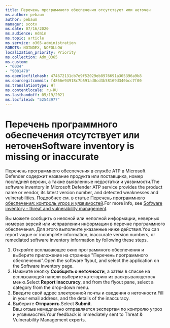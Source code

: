 ```yaml
---
title: Перечень программного обеспечения отсутствует или неточен
ms.author: pebaum
author: pebaum
manager: scotv
ms.date: 07/16/2020
ms.audience: Admin
ms.topic: article
ms.service: o365-administration
ROBOTS: NOINDEX, NOFOLLOW
localization_priority: Priority
ms.collection: Adm_O365
ms.custom:
- "6034"
- "9001470"
ms.openlocfilehash: 474672131cb7e9f52029eb8976691a305396a9b8
ms.sourcegitcommit: f4866e94918c7b591ad0cd3b58169d340bcc7f00
ms.translationtype: HT
ms.contentlocale: ru-RU
ms.lasthandoff: 05/19/2021
ms.locfileid: "52543977"
---
```

# <a name="software-inventory-is-missing-or-inaccurate"></a><span data-ttu-id="e9324-102">Перечень программного обеспечения отсутствует или неточен</span><span class="sxs-lookup"><span data-stu-id="e9324-102">Software inventory is missing or inaccurate</span></span>

<span data-ttu-id="e9324-103">Перечень программного обеспечения в службе ATP в Microsoft Defender содержит название продукта или поставщика, номер последней версии, а также выявленные недостатки и уязвимости.</span><span class="sxs-lookup"><span data-stu-id="e9324-103">The software inventory in Microsoft Defender ATP service provides the product name or vendor, its latest version number, and detected weaknesses and vulnerabilities.</span></span> <span data-ttu-id="e9324-104">Подробнее см. в статье [Перечень программного обеспечения: контроль угроз и уязвимостей](/windows/security/threat-protection/microsoft-defender-atp/tvm-software-inventory).</span><span class="sxs-lookup"><span data-stu-id="e9324-104">For more info, see [Software inventory - threat and vulnerability management](/windows/security/threat-protection/microsoft-defender-atp/tvm-software-inventory).</span></span>

<span data-ttu-id="e9324-105">Вы можете сообщить о неясной или неполной информации, неверных номерах версий или исправлении информации в перечне программного обеспечения. Для этого выполните указанные ниже действия.</span><span class="sxs-lookup"><span data-stu-id="e9324-105">You can report vague or incomplete information, inaccurate version numbers, or remediated software inventory information by following these steps.</span></span>  

1. <span data-ttu-id="e9324-106">Откройте всплывающее окно программного обеспечения и выберите приложение на странице "Перечень программного обеспечения".</span><span class="sxs-lookup"><span data-stu-id="e9324-106">Open the software flyout, and select the application on the Software inventory page.</span></span>
2. <span data-ttu-id="e9324-107">Нажмите кнопку **Сообщить о неточности**, а затем в списке на всплывающей панели выберите категорию из раскрывающегося меню.</span><span class="sxs-lookup"><span data-stu-id="e9324-107">Select **Report inaccuracy**, and from the flyout pane, select a category from the drop-down menu.</span></span>
3. <span data-ttu-id="e9324-108">Введите свой адрес электронной почты и сведения о неточности.</span><span class="sxs-lookup"><span data-stu-id="e9324-108">Fill in your email address, and the details of the inaccuracy.</span></span>
4. <span data-ttu-id="e9324-109">Выберите **Отправить**.</span><span class="sxs-lookup"><span data-stu-id="e9324-109">Select **Submit**.</span></span></br>
    <span data-ttu-id="e9324-110">Ваш отзыв немедленно отправляется экспертам по контролю угроз и уязвимостей.</span><span class="sxs-lookup"><span data-stu-id="e9324-110">Your feedback is immediately sent to Threat & Vulnerability Management experts.</span></span>